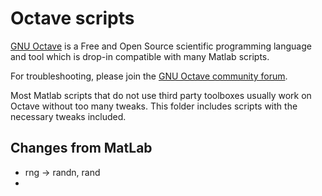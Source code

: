 # Octave scripts

[GNU Octave](https://www.gnu.org/software/octave/) is a Free and Open Source scientific programming language and tool which is drop-in compatible with many Matlab scripts.

For troubleshooting, please join the [GNU Octave community forum](https://octave.discourse.group/).


Most Matlab scripts that do not use third party toolboxes usually work on Octave without too many tweaks.
This folder includes scripts with the necessary tweaks included.


## Changes from MatLab

- rng -> randn, rand
-
